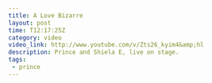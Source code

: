 ```yaml
---
title: A Love Bizarre 
layout: post
time: T12:17:25Z
category: video
video_link: http://www.youtube.com/v/Zts26_kyim4&amp;hl
description: Prince and Shiela E, live on stage.
tags:
 - prince
---
```

